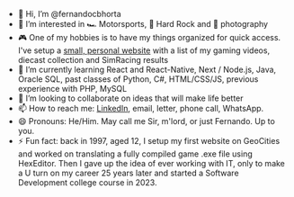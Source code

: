 - 👋 Hi, I’m @fernandocbhorta
- 👀 I’m interested in 🏎️ Motorsports, 🎸 Hard Rock and 📸 photography
- 🎮 One of my hobbies is to have my things organized for quick access. I've setup a [small, personal website](https://horta.classicgames.com.br) with a list of my gaming videos, diecast collection and SimRacing results
- 🌱 I’m currently learning React and React-Native, Next / Node.js, Java, Oracle SQL, past classes of Python, C#, HTML/CSS/JS, previous experience with PHP, MySQL
- 💞️ I’m looking to collaborate on ideas that will make life better
- 📫 How to reach me: [LinkedIn](https://www.linkedin.com/in/fernandocbhorta/), email, letter, phone call, WhatsApp.
- 😄 Pronouns: He/Him. May call me Sir, m'lord, or just Fernando. Up to you.
- ⚡ Fun fact: back in 1997, aged 12, I setup my first website on GeoCities and worked on translating a fully compiled game .exe file using HexEditor. Then I gave up the idea of ever working with IT, only to make a U turn on my career 25 years later and started a Software Development college course in 2023.
